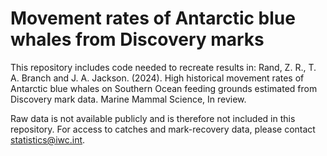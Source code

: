 # Movement rates of Antarctic blue whales from Discovery marks
This repository includes code needed to recreate results in: 
Rand, Z. R., T. A. Branch and J. A. Jackson. (2024). High historical movement rates of Antarctic blue whales on Southern Ocean feeding grounds estimated from  Discovery mark data. Marine Mammal Science, In review. 

Raw data is not available publicly and is therefore not included in this repository. For access to catches and mark-recovery data, please contact statistics@iwc.int.
